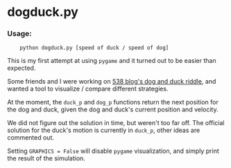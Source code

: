 # dogduck.py

### Usage:
```
    python dogduck.py [speed of duck / speed of dog]
```

This is my first attempt at using `pygame` and it turned out to be easier than expected.

Some friends and I were working on [538 blog's dog and duck riddle](http://fivethirtyeight.com/features/will-the-dog-catch-the-duck/), and wanted a tool to visualize / compare different strategies.

At the moment, the `duck_p` and `dog_p` functions return the next position for the dog and duck, given the dog and duck's current position and velocity.

We did not figure out the solution in time, but weren't too far off.
The official solution for the duck's motion is currently in `duck_p`, other ideas are commented out.

Setting `GRAPHICS = False` will disable `pygame` visualization, and simply print the result of the simulation.
